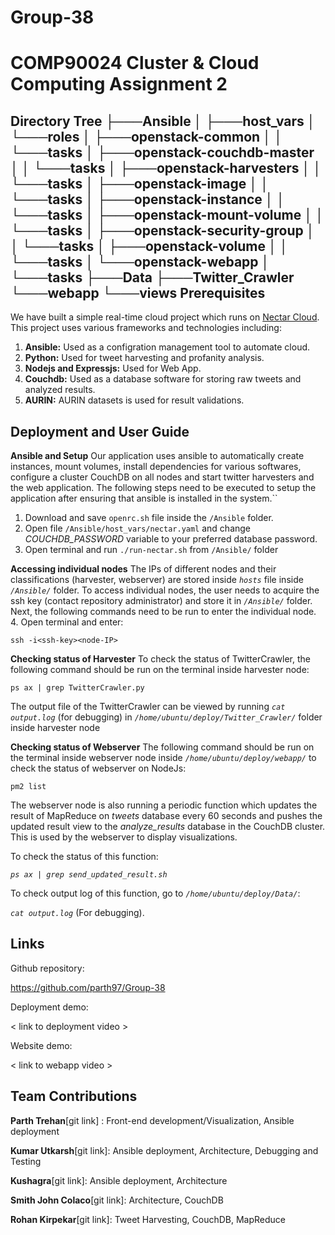 # Group-38

# COMP90024 Cluster & Cloud Computing Assignment 2

Directory Tree
├───Ansible
│   ├───host_vars
│   └───roles
│       ├───openstack-common
│       │   └───tasks
│       ├───openstack-couchdb-master
│       │   └───tasks
│       ├───openstack-harvesters
│       │   └───tasks
│       ├───openstack-image
│       │   └───tasks
│       ├───openstack-instance
│       │   └───tasks
│       ├───openstack-mount-volume
│       │   └───tasks
│       ├───openstack-security-group
│       │   └───tasks
│       ├───openstack-volume
│       │   └───tasks
│       └───openstack-webapp
│           └───tasks
├───Data
├───Twitter_Crawler
└───webapp
    └───views
Prerequisites
-
We have built a simple real-time cloud project which runs on [Nectar Cloud](https://nectar.org.au/). This project uses various frameworks and technologies including:

 1. **Ansible:** Used as a configration management tool to automate cloud.
 2. **Python:** Used for tweet harvesting and profanity analysis.
 3. **Nodejs and Expressjs:** Used for Web App. 
 4. **Couchdb:** Used as a database software for storing raw tweets and analyzed results.
 5. **AURIN:** AURIN datasets is used for result validations.


Deployment and User Guide
-
**Ansible and Setup**
Our application uses ansible to automatically create instances, mount volumes, install dependencies for various softwares, configure a cluster CouchDB on all nodes and start twitter harvesters and the web application. The following steps need to be executed to setup the application after ensuring that ansible is installed in the system.``
1. Download and save `openrc.sh` file inside the `/Ansible` folder.
2. Open file `/Ansible/host_vars/nectar.yaml` and change _*COUCHDB_PASSWORD*_ variable to your preferred database password.
3. Open terminal and run `./run-nectar.sh` from `/Ansible/` folder

**Accessing individual nodes**
The IPs of different nodes and their classifications (harvester, webserver) are stored inside _`hosts`_ file inside _`/Ansible/`_ folder. To access individual nodes, the user needs to acquire the ssh key (contact repository administrator) and store it in _`/Ansible/`_ folder. Next, the following commands need to be run to enter the individual node.
4. Open terminal and enter: 

`ssh -i<ssh-key><node-IP>`

**Checking status of Harvester**
To check the status of TwitterCrawler, the following command should be run on the terminal inside harvester node: 

`ps ax | grep TwitterCrawler.py`

The output file of the TwitterCrawler can be viewed by running _`cat output.log`_ (for debugging) in _`/home/ubuntu/deploy/Twitter_Crawler/`_ folder inside harvester node

**Checking status of Webserver**
The following command should be run on the terminal inside webserver node inside _`/home/ubuntu/deploy/webapp/`_ to check the status of webserver on NodeJs: 

`pm2 list`

The webserver node is also running a periodic function which updates the result of MapReduce on _tweets_ database every 60 seconds and pushes the updated result view to the _*analyze_results*_ database in the CouchDB cluster. This is used by the webserver to display visualizations.

To check the status of this function:

 _`ps ax | grep send_updated_result.sh`_

To check output log of this function, go to _`/home/ubuntu/deploy/Data/`_: 

_`cat output.log`_ (For debugging).


Links
-
Github repository:

https://github.com/parth97/Group-38

Deployment demo:

< link to deployment video >

Website demo:

< link to webapp video >


 Team Contributions
-

**Parth Trehan**[git link] :  Front-end development/Visualization, Ansible deployment

**Kumar Utkarsh**[git link]: Ansible deployment, Architecture, Debugging and Testing

**Kushagra**[git link]:  Ansible deployment, Architecture

**Smith John Colaco**[git link]:  Architecture, CouchDB

**Rohan Kirpekar**[git link]:  Tweet Harvesting, CouchDB, MapReduce
